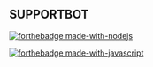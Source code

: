 ## SUPPORTBOT
[![forthebadge made-with-nodejs](https://img.shields.io/badge/Node.js-339933?style=for-the-badge&amp;logo=nodedotjs&amp;logoColor=white)]([https://www.python.org/](https://nodejs.org/en/)) 

[![forthebadge made-with-javascript](https://logospng.org/download/javascript/logo-javascript-1024.png)]([https://www.javascript.com/](https://www.javascript.com/))
